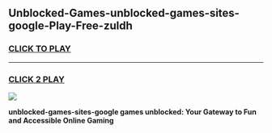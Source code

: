 
## Unblocked-Games-unblocked-games-sites-google-Play-Free-zuldh
<h3>
<a href="https://premium76.site?title=unblocked-games-sites-google&ref=15A">CLICK TO PLAY</a></h3>
<hr>

<h3>
<a href="https://premium76.site?title=unblocked-games-sites-google&ref=15A">CLICK 2 PLAY</a>
  
</h3>

<a href="https://premium76.site?title=unblocked-games-sites-google&ref=15A"><img src="https://clearcache.store/games.png"></a>


**unblocked-games-sites-google games unblocked: Your Gateway to Fun and Accessible Online Gaming**
